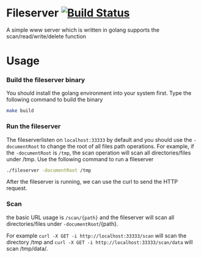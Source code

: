 Fileserver [![Build Status](https://travis-ci.org/linkernetworks/fileserver.svg?branch=master)](https://travis-ci.org/linkernetworks/fileserver)
============
A simple www server which is written in golang supports the scan/read/write/delete function


Usage
=====
### Build the fileserver binary
You should install the golang environment into your system first.
Type the following command to build the binary
```sh
make build
```

### Run the fileserver
The fileserverlisten on `localhost:33333` by default and you should use the `-documentRoot` to change the root of all files path operations.
For example, if the `-documentRoot` is `/tmp`, the scan operation will scan all directories/files under /tmp.
Use the following command to run a fileserver
``` sh
./fileserver -documentRoot /tmp
```

After the fileserver is running, we can use the curl to send the HTTP request.
### Scan
the basic URL usage is `/scan/{path}` and the fileserver will scan all directories/files under `-documentRoot`/{path}.

For example 
`curl -X GET -i http://localhost:33333/scan` will scan the directory /tmp and `curl -X GET -i http://localhost:33333/scan/data` will scan /tmp/data/.
